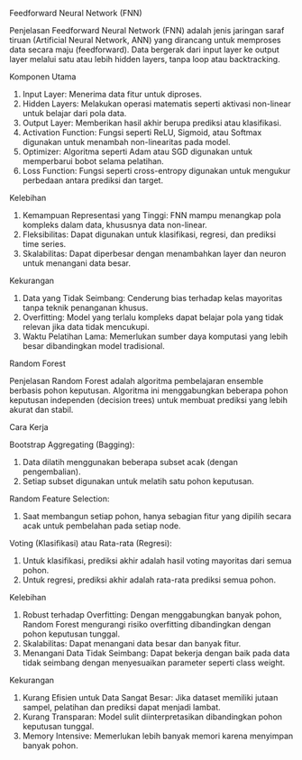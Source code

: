 Feedforward Neural Network (FNN)

Penjelasan
Feedforward Neural Network (FNN) adalah jenis jaringan saraf tiruan (Artificial Neural Network, ANN) yang dirancang untuk memproses data secara maju (feedforward). Data bergerak dari input layer ke output layer melalui satu atau lebih hidden layers, tanpa loop atau backtracking.

Komponen Utama
1. Input Layer: Menerima data fitur untuk diproses.
2. Hidden Layers: Melakukan operasi matematis seperti aktivasi non-linear untuk belajar dari pola data.
3. Output Layer: Memberikan hasil akhir berupa prediksi atau klasifikasi.
4. Activation Function: Fungsi seperti ReLU, Sigmoid, atau Softmax digunakan untuk menambah non-linearitas pada model.
5. Optimizer: Algoritma seperti Adam atau SGD digunakan untuk memperbarui bobot selama pelatihan.
6. Loss Function: Fungsi seperti cross-entropy digunakan untuk mengukur perbedaan antara prediksi dan target.

Kelebihan
1. Kemampuan Representasi yang Tinggi: FNN mampu menangkap pola kompleks dalam data, khususnya data non-linear.
2. Fleksibilitas: Dapat digunakan untuk klasifikasi, regresi, dan prediksi time series.
3. Skalabilitas: Dapat diperbesar dengan menambahkan layer dan neuron untuk menangani data besar.

Kekurangan
1. Data yang Tidak Seimbang: Cenderung bias terhadap kelas mayoritas tanpa teknik penanganan khusus.
2. Overfitting: Model yang terlalu kompleks dapat belajar pola yang tidak relevan jika data tidak mencukupi.
3. Waktu Pelatihan Lama: Memerlukan sumber daya komputasi yang lebih besar dibandingkan model tradisional.



Random Forest

Penjelasan
Random Forest adalah algoritma pembelajaran ensemble berbasis pohon keputusan. Algoritma ini menggabungkan beberapa pohon keputusan independen (decision trees) untuk membuat prediksi yang lebih akurat dan stabil.

Cara Kerja

Bootstrap Aggregating (Bagging):
1. Data dilatih menggunakan beberapa subset acak (dengan pengembalian).
2. Setiap subset digunakan untuk melatih satu pohon keputusan.

Random Feature Selection:
1. Saat membangun setiap pohon, hanya sebagian fitur yang dipilih secara acak untuk pembelahan pada setiap node.

Voting (Klasifikasi) atau Rata-rata (Regresi):
1. Untuk klasifikasi, prediksi akhir adalah hasil voting mayoritas dari semua pohon.
2. Untuk regresi, prediksi akhir adalah rata-rata prediksi semua pohon.

Kelebihan
1. Robust terhadap Overfitting: Dengan menggabungkan banyak pohon, Random Forest mengurangi risiko overfitting dibandingkan dengan pohon keputusan tunggal.
2. Skalabilitas: Dapat menangani data besar dan banyak fitur.
3. Menangani Data Tidak Seimbang: Dapat bekerja dengan baik pada data tidak seimbang dengan menyesuaikan parameter seperti class weight.

Kekurangan
1. Kurang Efisien untuk Data Sangat Besar: Jika dataset memiliki jutaan sampel, pelatihan dan prediksi dapat menjadi lambat.
2. Kurang Transparan: Model sulit diinterpretasikan dibandingkan pohon keputusan tunggal.
3. Memory Intensive: Memerlukan lebih banyak memori karena menyimpan banyak pohon.
